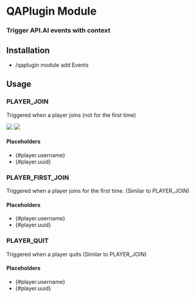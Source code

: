 # QAPlugin Module
### Trigger API.AI events with context

## Installation

* /qaplugin module add Events

## Usage

### PLAYER_JOIN
Triggered when a player joins (not for the first time)

![](http://i.mvdw-software.com/2017-01-27_22-50-03.png)
![](http://i.mvdw-software.com/2017-01-27_22-53-06.png)

#### Placeholders

* {#player.username}
* {#player.uuid}

### PLAYER_FIRST_JOIN
Triggered when a player joins for the first time.
(Similar to PLAYER_JOIN)

#### Placeholders

* {#player.username}
* {#player.uuid}

### PLAYER_QUIT
Triggered when a player quits
(Similar to PLAYER_JOIN)

#### Placeholders

* {#player.username}
* {#player.uuid}
